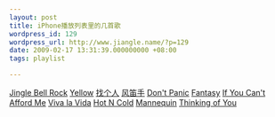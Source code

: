 ```yaml
---
layout: post
title: iPhone播放列表里的几首歌
wordpress_id: 129
wordpress_url: http://www.jiangle.name/?p=129
date: 2009-02-17 13:31:39.000000000 +08:00
tags: playlist

---
```

<a href="http://dl.getdropbox.com/u/398278/Music/Jingle%20Bell%20Rock.mp3">Jingle Bell Rock</a><a>
</a><a href="http://dl.getdropbox.com/u/398278/Music/Jingle%20Bell%20Rock.mp3">Yellow</a>
<a href="http://dl.getdropbox.com/u/398278/Music/%E6%89%BE%E5%80%8B%E4%BA%BA.mp3">找个人</a>
<a href="http://dl.getdropbox.com/u/398278/Music/%E9%A2%A8%E7%AC%9B%E6%89%8B.mp3">风笛手</a>
<a href="http://dl.getdropbox.com/u/398278/Music/Don%27t%20Panic.mp3">Don't Panic</a>
<a href="http://dl.getdropbox.com/u/398278/Music/09%20Fantasy.mp3">Fantasy</a>
<a href="http://dl.getdropbox.com/u/398278/Music/08%20If%20You%20Can%20Afford%20Me.mp3">If You Can't Afford Me</a>
<a href="http://dl.getdropbox.com/u/398278/Music/07%20Viva%20la%20Vida.mp3">Viva la Vida</a>
<a href="http://dl.getdropbox.com/u/398278/Music/07%20Hot%20N%20Cold.mp3">Hot N Cold</a>
<a href="http://dl.getdropbox.com/u/398278/Music/05%20Mannequin.mp3">Mannequin</a>
<a href="http://dl.getdropbox.com/u/398278/Music/04%20Thinking%20of%20You.mp3">Thinking of You</a> 
